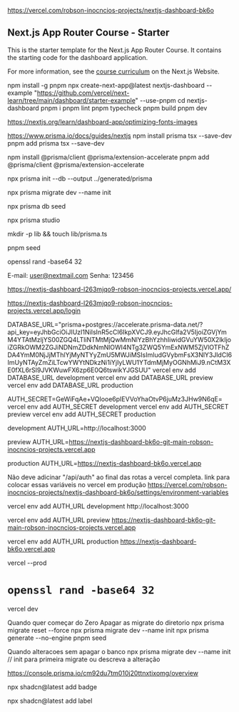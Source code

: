 https://vercel.com/robson-inocncios-projects/nextjs-dashboard-bk6o

## Next.js App Router Course - Starter

This is the starter template for the Next.js App Router Course. It contains the starting code for the dashboard application.

For more information, see the [course curriculum](https://nextjs.org/learn) on the Next.js Website.

npm install -g pnpm
npx create-next-app@latest nextjs-dashboard --example "https://github.com/vercel/next-learn/tree/main/dashboard/starter-example" --use-pnpm
cd nextjs-dashboard
pnpm i
pnpm lint
pnpm typecheck
pnpm build
pnpm dev

https://nextjs.org/learn/dashboard-app/optimizing-fonts-images

https://www.prisma.io/docs/guides/nextjs
npm install prisma tsx --save-dev
pnpm add prisma tsx --save-dev

npm install @prisma/client @prisma/extension-accelerate
pnpm add @prisma/client @prisma/extension-accelerate

npx prisma init --db --output ../generated/prisma

npx prisma migrate dev --name init

npx prisma db seed

npx prisma studio

mkdir -p lib && touch lib/prisma.ts

pnpm seed

openssl rand -base64 32

E-mail: user@nextmail.com
Senha: 123456

https://nextjs-dashboard-l263mjqo9-robson-inocncios-projects.vercel.app/

https://nextjs-dashboard-l263mjqo9-robson-inocncios-projects.vercel.app/login

DATABASE_URL="prisma+postgres://accelerate.prisma-data.net/?api_key=eyJhbGciOiJIUzI1NiIsInR5cCI6IkpXVCJ9.eyJhcGlfa2V5IjoiZGVjYmM4YTAtMzljYS00ZGQ4LTliNTMtMjQwMmNlYzBhYzhhIiwidGVuYW50X2lkIjoiZGRkOWM2ZGJiNDNmZDdkNmNlOWI4NTg3ZWQ5YmExNWM5ZjVlOTFhZDA4YmM0NjJjMThlYjMyNTYyZmU5MWJiMSIsImludGVybmFsX3NlY3JldCI6ImUyNTAyZmZiLTcwYWYtNDkzNi1iYjIyLWU1YTdmMjMyOGNhMiJ9.nCtM3XE0fXL6rSl9JVKWuwFX6zp6E0Q6tswikYJGSUU"
vercel env add DATABASE_URL development
vercel env add DATABASE_URL preview
vercel env add DATABASE_URL production

AUTH_SECRET=GeWiFqAe+VQIooe6pIEVVoYhaOtvP6juMz3JHw9N6qE=
vercel env add AUTH_SECRET development
vercel env add AUTH_SECRET preview
vercel env add AUTH_SECRET production

development
AUTH_URL=http://localhost:3000

preview
AUTH_URL=https://nextjs-dashboard-bk6o-git-main-robson-inocncios-projects.vercel.app

production
AUTH_URL=https://nextjs-dashboard-bk6o.vercel.app

Não deve adicinar "/api/auth" ao final das rotas a vercel completa.
link para colocar essas variáveis no vercel em produção https://vercel.com/robson-inocncios-projects/nextjs-dashboard-bk6o/settings/environment-variables

vercel env add AUTH_URL development
http://localhost:3000

vercel env add AUTH_URL preview
https://nextjs-dashboard-bk6o-git-main-robson-inocncios-projects.vercel.app

vercel env add AUTH_URL production
https://nextjs-dashboard-bk6o.vercel.app

vercel --prod

# `openssl rand -base64 32`

vercel dev

Quando quer começar do Zero
Apagar as migrate do diretorio
npx prisma migrate reset --force
npx prisma migrate dev --name init
npx prisma generate --no-engine
pnpm seed

Quando alteracoes sem apagar o banco
npx prisma migrate dev --name init // init para primeira migrate ou descreva a alteração

https://console.prisma.io/cm92du7tm010j20ttnxtixomg/overview

npx shadcn@latest add badge

npx shadcn@latest add label
